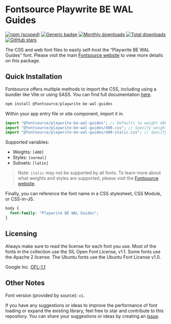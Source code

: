 # Fontsource Playwrite BE WAL Guides

[![npm (scoped)](https://img.shields.io/npm/v/@fontsource/playwrite-be-wal-guides?color=brightgreen)](https://www.npmjs.com/package/@fontsource/playwrite-be-wal-guides) [![Generic badge](https://img.shields.io/badge/fontsource-passing-brightgreen)](https://github.com/fontsource/fontsource) [![Monthly downloads](https://badgen.net/npm/dm/@fontsource/playwrite-be-wal-guides)](https://github.com/fontsource/fontsource) [![Total downloads](https://badgen.net/npm/dt/@fontsource/playwrite-be-wal-guides)](https://github.com/fontsource/fontsource) [![GitHub stars](https://img.shields.io/github/stars/fontsource/fontsource.svg?style=social&label=Star)](https://github.com/fontsource/fontsource/stargazers)

The CSS and web font files to easily self-host the “Playwrite BE WAL Guides” font. Please visit the main [Fontsource website](https://fontsource.org/fonts/playwrite-be-wal-guides) to view more details on this package.

## Quick Installation

Fontsource offers multiple methods to import the CSS, including using a bundler like Vite or using SASS. You can find full documentation [here](https://fontsource.org/docs/getting-started/introduction).

```javascript
npm install @fontsource/playwrite-be-wal-guides
```

Within your app entry file or site component, import it in.

```javascript
import "@fontsource/playwrite-be-wal-guides"; // Defaults to weight 400
import "@fontsource/playwrite-be-wal-guides/400.css"; // Specify weight
import "@fontsource/playwrite-be-wal-guides/400-italic.css"; // Specify weight and style
```

Supported variables:
- Weights: `[400]`
- Styles: `[normal]`
- Subsets: `[latin]`

> Note: `italic` may not be supported by all fonts. To learn more about what weights and styles are supported, please visit the [Fontsource website](https://fontsource.org/fonts/playwrite-be-wal-guides).

Finally, you can reference the font name in a CSS stylesheet, CSS Module, or CSS-in-JS.

```css
body {
  font-family: "Playwrite BE WAL Guides";
}
```

## Licensing
Always make sure to read the license for each font you use. Most of the fonts in the collection use the SIL Open Font License, v1.1. Some fonts use the Apache 2 license. The Ubuntu fonts use the Ubuntu Font License v1.0.

Google Inc.
[OFL-1.1](http://scripts.sil.org/OFL)

## Other Notes
Font version (provided by source): `v1`.

If you have any suggestions or ideas to improve the performance of font loading or expand the existing library, feel free to star and contribute to this repository. You can share your suggestions or ideas by creating an [issue](https://github.com/fontsource/fontsource/issues).